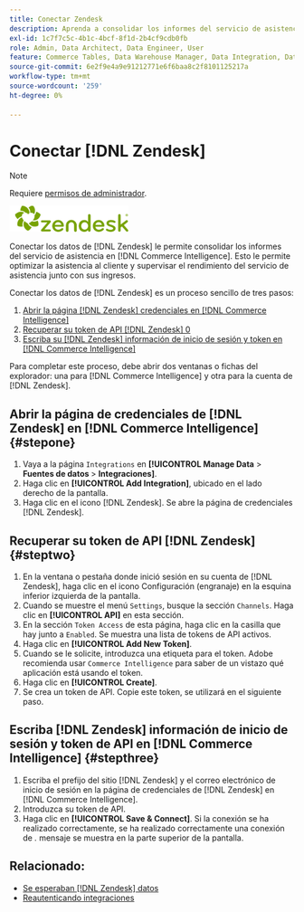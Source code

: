 ```yaml
---
title: Conectar Zendesk
description: Aprenda a consolidar los informes del servicio de asistencia en  [!DNL Commerce Intelligence].
exl-id: 1c7f7c5c-4b1c-4bcf-8f1d-2b4cf9cdb0fb
role: Admin, Data Architect, Data Engineer, User
feature: Commerce Tables, Data Warehouse Manager, Data Integration, Data Import/Export
source-git-commit: 6e2f9e4a9e91212771e6f6baa8c2f8101125217a
workflow-type: tm+mt
source-wordcount: '259'
ht-degree: 0%

---
```


# Conectar [!DNL Zendesk]

>[!NOTE]
>
>Requiere [permisos de administrador](../../../administrator/user-management/user-management.md).

![](../../../assets/Zendesk_logo.png)

Conectar los datos de [!DNL Zendesk] le permite consolidar los informes del servicio de asistencia en [!DNL Commerce Intelligence]. Esto le permite optimizar la asistencia al cliente y supervisar el rendimiento del servicio de asistencia junto con sus ingresos.

Conectar los datos de [!DNL Zendesk] es un proceso sencillo de tres pasos:

1. [Abrir la página  [!DNL Zendesk] credenciales en [!DNL Commerce Intelligence]](#stepone)
1. [Recuperar su token de API  [!DNL Zendesk] 0](#steptwo)
1. [Escriba su [!DNL Zendesk] información de inicio de sesión y token en [!DNL Commerce Intelligence]](#stepthree)

Para completar este proceso, debe abrir dos ventanas o fichas del explorador: una para [!DNL Commerce Intelligence] y otra para la cuenta de [!DNL Zendesk].

## Abrir la página de credenciales de [!DNL Zendesk] en [!DNL Commerce Intelligence] {#stepone}

1. Vaya a la página `Integrations` en **[!UICONTROL Manage Data** > **&#x200B; Fuentes de datos &#x200B;**> **Integraciones]**.
1. Haga clic en **[!UICONTROL Add Integration]**, ubicado en el lado derecho de la pantalla.
1. Haga clic en el icono [!DNL Zendesk]. Se abre la página de credenciales [!DNL Zendesk].

## Recuperar su token de API [!DNL Zendesk] {#steptwo}

1. En la ventana o pestaña donde inició sesión en su cuenta de [!DNL Zendesk], haga clic en el icono Configuración (engranaje) en la esquina inferior izquierda de la pantalla.
1. Cuando se muestre el menú `Settings`, busque la sección `Channels`. Haga clic en **[!UICONTROL API]** en esta sección.
1. En la sección `Token Access` de esta página, haga clic en la casilla que hay junto a `Enabled`. Se muestra una lista de tokens de API activos.
1. Haga clic en **[!UICONTROL Add New Token]**.
1. Cuando se le solicite, introduzca una etiqueta para el token. Adobe recomienda usar `Commerce Intelligence` para saber de un vistazo qué aplicación está usando el token.
1. Haga clic en **[!UICONTROL Create]**.
1. Se crea un token de API. Copie este token, se utilizará en el siguiente paso.

## Escriba [!DNL Zendesk] información de inicio de sesión y token de API en [!DNL Commerce Intelligence] {#stepthree}

1. Escriba el prefijo del sitio [!DNL Zendesk] y el correo electrónico de inicio de sesión en la página de credenciales de [!DNL Zendesk] en [!DNL Commerce Intelligence].
1. Introduzca su token de API.
1. Haga clic en **[!UICONTROL Save & Connect]**. Si la conexión se ha realizado correctamente, se ha realizado correctamente una conexión de *.* mensaje se muestra en la parte superior de la pantalla.

## Relacionado:

* [Se esperaban  [!DNL Zendesk] datos](../integrations/exp-zendesk-data.md)
* [Reautenticando integraciones](https://experienceleague.adobe.com/docs/commerce-knowledge-base/kb/how-to/mbi-reauthenticating-integrations.html?lang=es)
